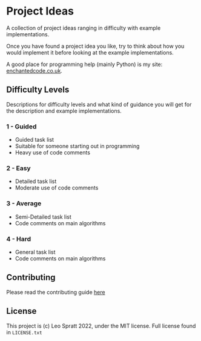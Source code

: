 # Project Ideas
A collection of project ideas ranging in difficulty with example implementations.

Once you have found a project idea you like, try to think about how you would implement it before looking at the example implementations.

A good place for programming help (mainly Python) is my site: [enchantedcode.co.uk](https://enchantedcode.co.uk/).

## Difficulty Levels
Descriptions for difficulty levels and what kind of guidance you will get for the description and example implementations.

### 1 - Guided
- Guided task list
- Suitable for someone starting out in programming
- Heavy use of code comments

### 2 - Easy
- Detailed task list
- Moderate use of code comments

### 3 - Average
- Semi-Detailed task list
- Code comments on main algorithms

### 4 - Hard
- General task list
- Code comments on main algorithms

## Contributing
Please read the contributing guide [here](CONTRIBUTING.md)

## License
This project is (c) Leo Spratt 2022, under the MIT license. Full license found in `LICENSE.txt`
